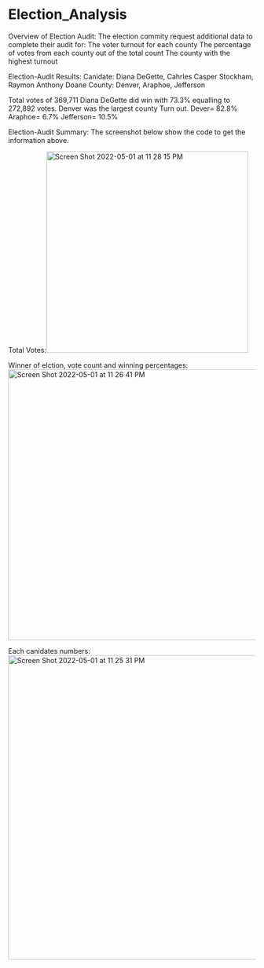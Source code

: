 # Election_Analysis

Overview of Election Audit:
   The election commity request additional data to complete their audit for:
   The voter turnout for each county
   The percentage of votes from each county out of the total count
   The county with the highest turnout
          
Election-Audit Results:
Canidate: Diana DeGette, Cahrles Casper Stockham, Raymon Anthony Doane
County: Denver, Araphoe, Jefferson

Total votes of 369,711
Diana DeGette did win with 73.3% equalling to 272,892 votes.
Denver was the largest county Turn out.
Dever= 82.8%
Araphoe= 6.7%
Jefferson= 10.5%

Election-Audit Summary:
The screenshot below show the code to get the information above. 

Total Votes:<img width="410" alt="Screen Shot 2022-05-01 at 11 28 15 PM" src="https://user-images.githubusercontent.com/102995385/166193985-0cdc3922-20b2-4949-abc2-a830cb518914.png">

Winner of elction, vote count and winning percentages:<img width="551" alt="Screen Shot 2022-05-01 at 11 26 41 PM" src="https://user-images.githubusercontent.com/102995385/166193982-77508a69-9f21-4e84-95e8-fa2cf5de28ca.png">

Each canidates numbers:<img width="620" alt="Screen Shot 2022-05-01 at 11 25 31 PM" src="https://user-images.githubusercontent.com/102995385/166193953-ac33f0ef-2bf3-49fe-a798-f466fcb517c0.png">
